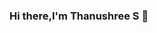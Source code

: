 ### Hi there,I'm Thanushree S 👋

<!--
**tanushrees31/tanushrees31** is a ✨ _special_ ✨ repository because its `README.md` (this file) appears on your GitHub profile.
![d5s](https://github.com/tanushrees31/tanushrees31/assets/94157726/2e47ec77-b09a-40b5-b9fc-09ae1631c378)

Here are some ideas to get you started:

- 🔭 I’m currently working on ...
- 🌱 I’m currently learning ...
- 👯 I’m looking to collaborate on ...
- 🤔 I’m looking for help with ...
- 💬 Ask me about ...
- 📫 How to reach me: ...
- 😄 Pronouns: ...
- ⚡ Fun fact: ...
-->
